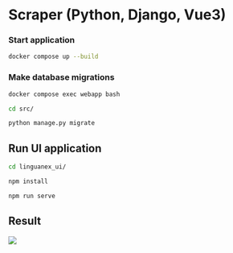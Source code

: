# Scraper (Python, Django, Vue3)

### Start application
```bash
docker compose up --build
```

### Make database migrations
```bash
docker compose exec webapp bash
``` 
```bash
cd src/
``` 
```bash
python manage.py migrate
``` 

## Run UI application
```bash
cd linguanex_ui/
```
```bash
npm install
```
```bash
npm run serve
```

## Result
[<img style="witdh:100px" src="https://res.cloudinary.com/djd9bqakh/image/upload/v1673859333/screanshot_vr0n9v.png">](https://cloudinary.com/)





